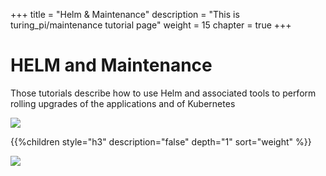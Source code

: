 +++
title = "Helm & Maintenance"
description = "This is turing_pi/maintenance tutorial page"
weight = 15
chapter = true
+++

# HELM and Maintenance

Those tutorials describe how to use Helm and associated tools to perform
rolling upgrades of the applications and of Kubernetes

<!--more-->

![](/images/hack4easy/helm_ls.png)

{{%children style="h3" description="false" depth="1" sort="weight" %}}

![](/images/hack4easy/oss.png)
